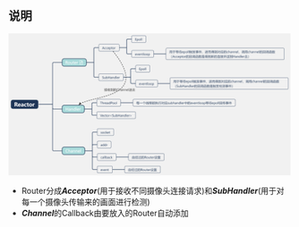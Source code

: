 ## 说明
![image](./Outline.jpg)
- Router分成***Acceptor***(用于接收不同摄像头连接请求)和***SubHandler***(用于对每一个摄像头传输来的画面进行检测)
- ***Channel***的Callback由要放入的Router自动添加
